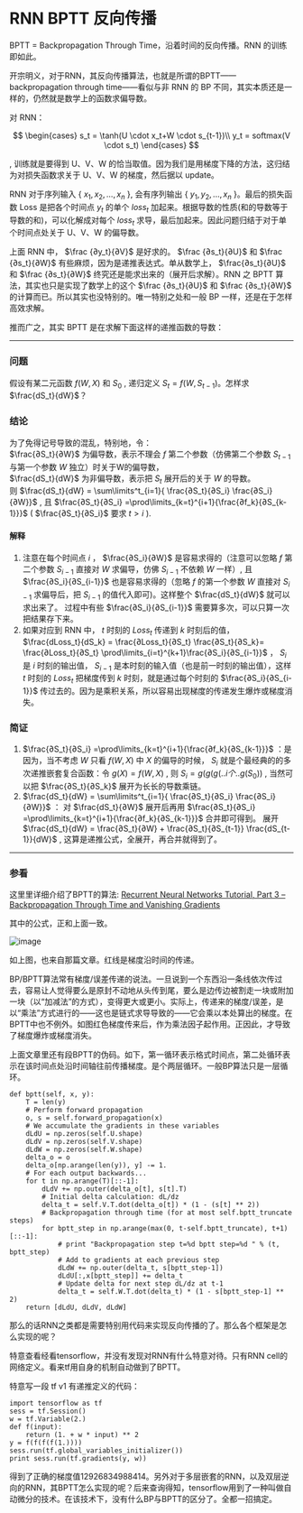 # RNN BPTT 反向传播

BPTT = Backpropagation Through Time，沿着时间的反向传播。RNN 的训练即如此。

开宗明义，对于RNN，其反向传播算法，也就是所谓的BPTT——backpropagation through time——看似与非 RNN 的 BP 不同，其实本质还是一样的，仍然就是数学上的函数求偏导数。

对 RNN： 

$$
\begin{cases}
s_t = \tanh(U \cdot x_t+W \cdot s_{t-1})\\
y_t = softmax(V \cdot s_t)
\end{cases}
$$

, 训练就是要得到 U、V、W 的恰当取值。因为我们是用梯度下降的方法，这归结为对损失函数求关于 U、V、W 的梯度，然后据以 update。

RNN 对于序列输入 { $x_1, x_2, ..., x_n$ }, 会有序列输出 { $y_1, y_2, ..., x_n$ }。最后的损失函数 Loss 是把各个时间点 $y_t$ 的单个 $loss_t$ 加起来。根据导数的性质(和的导数等于导数的和)，可以化解成对每个 $loss_t$ 求导，最后加起来。因此问题归结于对于单个时间点处关于 U、V、W 的偏导数。

上面 RNN 中， $\frac {∂y_t}{∂V}$ 是好求的。 $\frac {∂s_t}{∂U}$ 和 $\frac {∂s_t}{∂W}$ 有些麻烦，因为是递推表达式。单从数学上， $\frac{∂s_t}{∂U}$ 和 $\frac {∂s_t}{∂W}$ 终究还是能求出来的（展开后求解）。RNN 之 BPTT 算法，其实也只是实现了数学上的这个 $\frac {∂s_t}{∂U}$ 和 $\frac {∂s_t}{∂W}$ 的计算而已。所以其实也没特别的。唯一特别之处和一般 BP 一样，还是在于怎样高效求解。

推而广之，其实 BPTT 是在求解下面这样的递推函数的导数： 

--------

### 问题
假设有某二元函数 $f(W, X)$ 和 $S_0$ ,  递归定义 $S_t= f(W, S_{t-1})$。怎样求 $\frac{dS_t}{dW}$？

### 结论
为了免得记号导致的混乱，特别地，令：  
$\frac{∂S_t}{∂W}$ 为偏导数，表示不理会 $f$ 第二个参数（仿佛第二个参数 $S_{t-1}$ 与第一个参数 $W$ 独立）时关于W的偏导数，  
$\frac{dS_t}{dW}$ 为非偏导数，表示把 $S_t$ 展开后的关于 $W$ 的导数。  
则 $\frac{dS_t}{dW} = \sum\limits^t_{i=1}{ \frac{∂S_t}{∂S_i} \frac{∂S_i}{∂W}}$ , 且 $\frac{∂S_t}{∂S_i} =\prod\limits_{k=t}^{i+1}{\frac{∂f_k}{∂S_{k-1}}}$ ( $\frac{∂S_t}{∂S_i}$ 要求 $t>i$ ).

#### 解释
1. 注意在每个时间点 $i$ ， $\frac{∂S_i}{∂W}$ 是容易求得的（注意可以忽略 $f$ 第二个参数 $S_{i-1}$ 直接对 $W$ 求偏导，仿佛 $S_{i-1}$ 不依赖 $W$ 一样）,
   且 $\frac{∂S_i}{∂S_{i-1}}$ 也是容易求得的（忽略 $f$ 的第一个参数 $W$ 直接对 $S_{i-1}$ 求偏导后，把 $S_{i-1}$ 的值代入即可)。这样整个 $\frac{dS_t}{dW}$ 就可以求出来了。
   过程中有些 $\frac{∂S_i}{∂S_{i-1}}$ 需要算多次，可以只算一次把结果存下来。
2. 如果对应到 RNN 中， $t$ 时刻的 $Loss_t$ 传递到 $k$ 时刻后的值，
   $\frac{dLoss_t}{dS_k} = \frac{∂Loss_t}{∂S_t} \frac{∂S_t}{∂S_k}= \frac{∂Loss_t}{∂S_t} \prod\limits_{i=t}^{k+1}\frac{∂S_i}{∂S_{i-1}}$ ，
   $S_i$ 是 $i$ 时刻的输出值， $S_{i-1}$ 是本时刻的输入值（也是前一时刻的输出值），这样 $t$ 时刻的 $Loss_t$ 把梯度传到 $k$ 时刻，就是通过每个时刻的 $\frac{∂S_i}{∂S_{i-1}}$ 传过去的。因为是乘积关系，所以容易出现梯度的传递发生爆炸或梯度消失。

### 简证
1.  $\frac{∂S_t}{∂S_i} =\prod\limits_{k=t}^{i+1}{\frac{∂f_k}{∂S_{k-1}}}$ ：是因为，当不考虑 $W$ 只看 $f(W, X)$ 中 $X$ 的偏导的时候， $S_i$ 就是个最经典的的多次递推嵌套复合函数：令 $g(X) = f(W, X)$ ,
    则 $S_i = g(g(g(..i个..g(S_0))$ , 当然可以把 $\frac{∂S_t}{∂S_k}$ 展开为长长的导数乘链。
2.  $\frac{dS_t}{dW} = \sum\limits^t_{i=1}{ \frac{∂S_t}{∂S_i} \frac{∂S_i}{∂W}}$  ： 对 $\frac{dS_t}{∂W}$ 展开后再用 $\frac{∂S_t}{∂S_i} =\prod\limits_{k=t}^{i+1}{\frac{∂f_k}{∂S_{k-1}}}$ 合并即可得到。
    展开 $\frac{dS_t}{dW} = \frac{∂S_t}{∂W} + \frac{∂S_t}{∂S_{t-1}} \frac{dS_{t-1}}{dW}$ , 这算是递推公式，全展开，再合并就得到了。

--------

### 参看

这里里详细介绍了BPTT的算法: [Recurrent Neural Networks Tutorial, Part 3 – Backpropagation Through Time and Vanishing Gradients](https://dennybritz.com/posts/wildml/recurrent-neural-networks-tutorial-part-3/)

其中的公式，正和上面一致。

![image](https://github.com/user-attachments/assets/abf1deda-f0d0-46f6-886c-015aee235be3)


如上图，也来自那篇文章。红线是梯度沿时间的传递。

BP/BPTT算法常有梯度/误差传递的说法。一旦说到一个东西沿一条线依次传过去，容易让人觉得要么是原封不动地从头传到尾，要么是边传边被割走一块或附加一块（以“加减法”的方式），变得更大或更小。实际上，传递来的梯度/误差，是以“乘法”方式进行的——这也是链式求导导致的——它会乘以本处算出的梯度。在BPTT中也不例外。如图红色梯度传来后，作为乘法因子起作用。正因此，才导致了梯度爆炸或梯度消失。
 
上面文章里还有段BPTT的伪码。如下，第一循环表示格式时间点，第二处循环表示在该时间点处沿时间轴往前传播梯度。是个两层循环。一般BP算法只是一层循环。

```
def bptt(self, x, y):
    T = len(y)
    # Perform forward propagation
    o, s = self.forward_propagation(x)
    # We accumulate the gradients in these variables
    dLdU = np.zeros(self.U.shape)
    dLdV = np.zeros(self.V.shape)
    dLdW = np.zeros(self.W.shape)
    delta_o = o
    delta_o[np.arange(len(y)), y] -= 1.
    # For each output backwards...
    for t in np.arange(T)[::-1]:
        dLdV += np.outer(delta_o[t], s[t].T)
        # Initial delta calculation: dL/dz
        delta_t = self.V.T.dot(delta_o[t]) * (1 - (s[t] ** 2))
        # Backpropagation through time (for at most self.bptt_truncate steps)
        for bptt_step in np.arange(max(0, t-self.bptt_truncate), t+1)[::-1]:
            # print "Backpropagation step t=%d bptt step=%d " % (t, bptt_step)
            # Add to gradients at each previous step
            dLdW += np.outer(delta_t, s[bptt_step-1])              
            dLdU[:,x[bptt_step]] += delta_t
            # Update delta for next step dL/dz at t-1
            delta_t = self.W.T.dot(delta_t) * (1 - s[bptt_step-1] ** 2)
    return [dLdU, dLdV, dLdW]
```
那么的话RNN之类都是需要特别用代码来实现反向传播的了。那么各个框架是怎么实现的呢？

特意查看经看tensorflow，并没有发现对RNN有什么特意对待。只有RNN cell的网络定义。看来tf用自身的机制自动做到了BPTT。

特意写一段 tf v1 有递推定义的代码：
```
import tensorflow as tf
sess = tf.Session()
w = tf.Variable(2.)
def f(input):
    return (1. + w * input) ** 2
y = f(f(f(f(1.))))
sess.run(tf.global_variables_initializer())
print sess.run(tf.gradients(y, w))
```

得到了正确的梯度值12926834988414。另外对于多层嵌套的RNN，以及双层逆向的RNN，其BPTT怎么实现的呢？后来查询得知，tensorflow用到了一种叫做自动微分的技术。在该技术下，没有什么BP与BPTT的区分了。全都一招搞定。
